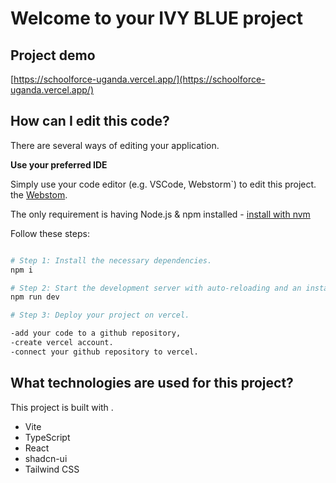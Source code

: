 # Welcome to your IVY BLUE project

## Project demo

[https://schoolforce-uganda.vercel.app/](https://schoolforce-uganda.vercel.app/)    

## How can I edit this code?

There are several ways of editing your application.

**Use your preferred IDE**

Simply use your code editor (e.g. VSCode, Webstorm`) to edit this project. the [Webstom](https://www.jetbrains.com/webstorm/download).


The only requirement is having Node.js & npm installed - [install with nvm](https://github.com/nvm-sh/nvm#installing-and-updating)

Follow these steps:

```sh

# Step 1: Install the necessary dependencies.
npm i

# Step 2: Start the development server with auto-reloading and an instant preview.
npm run dev

# Step 3: Deploy your project on vercel.

-add your code to a github repository,
-create vercel account.
-connect your github repository to vercel.

```
## What technologies are used for this project?

This project is built with .

- Vite
- TypeScript
- React
- shadcn-ui
- Tailwind CSS
